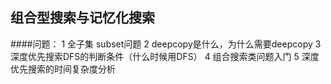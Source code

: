 ##  组合型搜索与记忆化搜索

####问题：
1 全子集 subset问题
2 deepcopy是什么，为什么需要deepcopy
3 深度优先搜索DFS的判断条件（什么时候用DFS）
4 组合搜索类问题入门
5 深度优先搜索的时间复杂度分析
